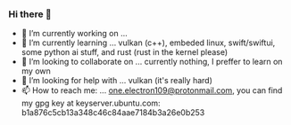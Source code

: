 ### Hi there 👋

- 🔭 I’m currently working on ... 
- 🌱 I’m currently learning ... vulkan (c++), embeded linux, swift/swiftui, some python ai stuff, and rust (rust in the kernel please)
- 👯 I’m looking to collaborate on ... currently nothing, I preffer to learn on my own
- 🤔 I’m looking for help with ... vulkan (it's really hard)
- 📫 How to reach me: ... one.electron109@protonmail.com, you can find my gpg key at keyserver.ubuntu.com: b1a876c5cb13a348c46c84aae7184b3a26e0b253
